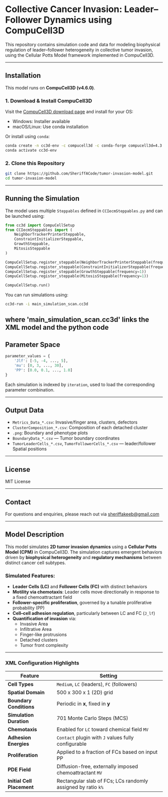 # Collective Cancer Invasion: Leader–Follower Dynamics using CompuCell3D

This repository contains simulation code and data for modeling biophysical regulation of leader–follower heterogeneity in collective tumor invasion, using the Cellular Potts Model framework implemented in CompuCell3D.

---

##  Installation

This model runs on **CompuCell3D (v4.6.0)**.

### 1. Download & Install CompuCell3D

Visit the [CompuCell3D download page]([https://compucell3d.org/Downloads](https://compucell3d.org/SrcBin)) and install for your OS:

- Windows: Installer available
- macOS/Linux: Use conda installation

Or install using `conda`:

```bash
conda create -n cc3d-env -c compucell3d -c conda-forge compucell3d=4.3.1
conda activate cc3d-env
```

### 2. Clone this Repository

```bash
git clone https://github.com/SheriffACode/tumor-invasion-model.git
cd tumor-invasion-model
```

---

##  Running the Simulation

The model uses multiple `Steppables` defined in `CCIecmSteppables.py` and can be launched using:

```python
from cc3d import CompuCellSetup
from CCIecmSteppables import (
    NeighborTrackerPrinterSteppable,
    ConstraintInitializerSteppable,
    GrowthSteppable,
    MitosisSteppable
)

CompuCellSetup.register_steppable(NeighborTrackerPrinterSteppable(frequency=100))
CompuCellSetup.register_steppable(ConstraintInitializerSteppable(frequency=1))
CompuCellSetup.register_steppable(GrowthSteppable(frequency=1))
CompuCellSetup.register_steppable(MitosisSteppable(frequency=1))

CompuCellSetup.run()
```

You can run simulations using:

```bash
cc3d-run -i main_simulation_scan.cc3d
```
where 'main_simulation_scan.cc3d' links the XML model and the python code
---

## Parameter Space

```python
parameter_values = {
    'Jlf': [-5, -4, ..., 5],
    'mu': [0, 3, ..., 30],
    'PP': [0.0, 0.1, ..., 1.0]
}
```

Each simulation is indexed by `iteration`, used to load the corresponding parameter combination.

---

## Output Data

- `Metrics_Data_*.csv`: Invasive/finger area, clusters, defectors
- `ClusterComposition_*.csv`: Composition of each detached cluster
- `.png`: Boundary and phenotype plots
- `BoundaryData_*.csv` — Tumor boundary coordinates
- `TumorLeaderCells_*.csv`, `TumorFollowerCells_*.csv` — leader/follower Spatial positions
---

## License

MIT License

---

## Contact
For questions and enquiries, please reach out via sheriffakeeb@gmail.com



---

## Model Description

This model simulates **2D tumor invasion dynamics** using a **Cellular Potts Model (CPM)** in CompuCell3D. The simulation captures emergent behaviors driven by **biophysical heterogeneity** and **regulatory mechanisms** between distinct cancer cell subtypes.

### Simulated Features:

- **Leader Cells (LC)** and **Follower Cells (FC)** with distinct behaviors
- **Motility via chemotaxis**: Leader cells move directionally in response to a fixed chemoattractant field
- **Follower-specific proliferation**, governed by a tunable proliferative probability (PP)
- **Cell–cell adhesion regulation**, particularly between LC and FC (`J_lf`)
- **Quantification of invasion** via:
  - Invasive Area
  - Infiltrative Area
  - Finger-like protrusions
  - Detached clusters
  - Tumor front complexity

---

### XML Configuration Highlights

| Feature                     | Setting                                                  |
|----------------------------|-----------------------------------------------------------|
| **Cell Types**             | `Medium`, `LC` (leaders), `FC` (followers)                |
| **Spatial Domain**         | 500 x 300 x 1 (2D) grid                                   |
| **Boundary Conditions**    | Periodic in **x**, fixed in **y**                         |
| **Simulation Duration**    | 701 Monte Carlo Steps (MCS)                              |
| **Chemotaxis**             | Enabled for `LC` toward chemical field `MV`              |
| **Adhesion Energies**      | `Contact` plugin with `J` values fully configurable       |
| **Proliferation**          | Applied to a fraction of FCs based on input PP            |
| **PDE Field**              | Diffusion-free, externally imposed chemoattractant `MV`   |
| **Initial Cell Placement** | Rectangular slab of FCs; LCs randomly assigned by ratio `k%` |


